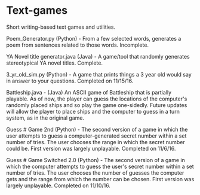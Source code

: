 # Text-games
Short writing-based text games and utilities.

Poem_Generator.py (Python) - From a few selected words, generates a poem from sentences related to those words. Incomplete.

YA Novel title generator.java (Java) - A game/tool that randomly generates stereotypical YA novel titles. Complete.

3_yr_old_sim.py (Python) - A game that prints things a 3 year old would say in answer to your questions. Completed on 11/15/16.

Battleship.java - (Java) An ASCII game of Battleship that is partially playable. As of now, the player can guess the locations of the computer's randomly placed ships and so play the game one-sidedly. Future updates will allow the player to place ships and the computer to guess in a turn system, as in the original game.

Guess # Game 2nd (Python) - The second version of a game in which the user attempts to guess a computer-generated secret number within a set number of tries. The user chooses the range in which the secret number could be. First version was largely unplayable. Completed on 11/6/16.

Guess # Game Switched 2.0 (Python) - The second version of a game in which the computer attempts to guess the user's secret number within a set number of tries. The user chooses the number of guesses the computer gets and the range from which the number can be chosen. First version was largely unplayable. Completed on 11/10/16. 
